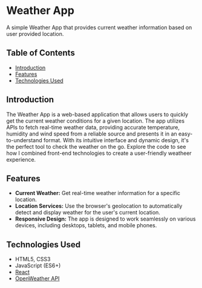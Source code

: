 # Weather App

A simple Weather App that provides current weather information based on user provided location.

## Table of Contents

- [Introduction](#introduction)
- [Features](#features)
- [Technologies Used](#technologies-used)

## Introduction

The Weather App is a web-based application that allows users to quickly get the current weather conditions for a given location. The app utilizes APIs to fetch real-time weather data, providing accurate temperature, humidity and wind speed from a reliable source and presents it in an easy-to-understand format. With its intuitive interface and dynamic design, it's the perfect tool to check the weather on the go. Explore the code to see how I combined front-end technologies to create a user-friendly weatheer experience.

## Features

- **Current Weather:** Get real-time weather information for a specific location.
- **Location Services:** Use the browser's geolocation to automatically detect and display weather for the user's current location.
- **Responsive Design:** The app is designed to work seamlessly on various devices, including desktops, tablets, and mobile phones.


## Technologies Used

- HTML5, CSS3
- JavaScript (ES6+)
- [React](https://reactjs.org/)
- [OpenWeather API](https://openweathermap.org/api)



